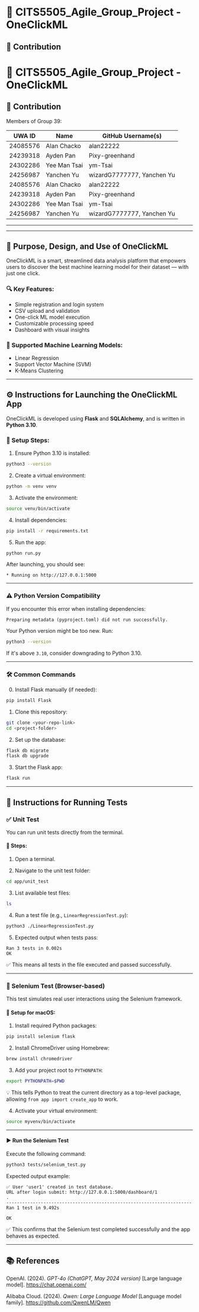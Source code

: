 # 🚀 CITS5505_Agile_Group_Project - OneClickML

## 👥 Contribution
# 🚀 CITS5505_Agile_Group_Project - OneClickML

## 👥 Contribution

Members of Group 39:


| **UWA ID** | **Name**       | **GitHub Username(s)**       |
|------------|----------------|------------------------------|
| 24085576   | Alan Chacko    | alan22222                    |
| 24239318   | Ayden Pan      | Pixy-greenhand               |
| 24302286   | Yee Man Tsai   | ym-Tsai                      |
| 24256987   | Yanchen Yu     | wizardG7777777, Yanchen Yu   |
| 24085576   | Alan Chacko    | alan22222                    |
| 24239318   | Ayden Pan      | Pixy-greenhand               |
| 24302286   | Yee Man Tsai   | ym-Tsai                      |
| 24256987   | Yanchen Yu     | wizardG7777777, Yanchen Yu   |

---
---

## 🎯 Purpose, Design, and Use of OneClickML

OneClickML is a smart, streamlined data analysis platform that empowers users to discover the best machine learning model for their dataset — with just one click.

### 🔍 Key Features:
- Simple registration and login system
- CSV upload and validation
- One-click ML model execution
- Customizable processing speed
- Dashboard with visual insights

### 🧠 Supported Machine Learning Models:
- Linear Regression
- Support Vector Machine (SVM)
- K-Means Clustering

---

## ⚙️ Instructions for Launching the OneClickML App

OneClickML is developed using **Flask** and **SQLAlchemy**, and is written in **Python 3.10**.

### 🔧 Setup Steps:

1. Ensure Python 3.10 is installed:
```bash
python3 --version
```

2. Create a virtual environment:
```bash
python -m venv venv
```

3. Activate the environment:
```bash
source venv/bin/activate
```

4. Install dependencies:
```bash
pip install -r requirements.txt
```

5. Run the app:
```bash
python run.py
```

After launching, you should see:
```
* Running on http://127.0.0.1:5000
```

---

### ⚠️ Python Version Compatibility

If you encounter this error when installing dependencies:
```
Preparing metadata (pyproject.toml) did not run successfully.
```
Your Python version might be too new. Run:
```bash
python3 --version
```
If it's above `3.10`, consider downgrading to Python 3.10.

---

### 🛠️ Common Commands

0. Install Flask manually (if needed):
```bash
pip install Flask
```

1. Clone this repository:
```bash
git clone <your-repo-link>
cd <project-folder>
```

2. Set up the database:
```bash
flask db migrate
flask db upgrade
```

3. Start the Flask app:
```bash
flask run
```

---

## 🧪 Instructions for Running Tests

### ✅ Unit Test

You can run unit tests directly from the terminal.

#### 🧭 Steps:

1. Open a terminal.

2. Navigate to the unit test folder:
```bash
cd app/unit_test
```

3. List available test files:
```bash
ls
```

4. Run a test file (e.g., `LinearRegressionTest.py`):
```bash
python3 ./LinearRegressionTest.py
```

5. Expected output when tests pass:
```
Ran 3 tests in 0.002s
OK
```

✅ This means all tests in the file executed and passed successfully.

---

### 🧪 Selenium Test (Browser-based)

This test simulates real user interactions using the Selenium framework.

#### 🔧 Setup for macOS:

1. Install required Python packages:
```bash
pip install selenium flask
```

2. Install ChromeDriver using Homebrew:
```bash
brew install chromedriver
```

3. Add your project root to `PYTHONPATH`:
```bash
export PYTHONPATH=$PWD
```
💡 This tells Python to treat the current directory as a top-level package, allowing `from app import create_app` to work.

4. Activate your virtual environment:
```bash
source myvenv/bin/activate
```

---

#### ▶️ Run the Selenium Test

Execute the following command:
```bash
python3 tests/selenium_test.py
```

Expected output example:
```
✅ User 'user1' created in test database.
URL after login submit: http://127.0.0.1:5000/dashboard/1
.
----------------------------------------------------------------------
Ran 1 test in 9.492s

OK
```

✅ This confirms that the Selenium test completed successfully and the app behaves as expected.

---


## 📚 References

OpenAI. (2024). *GPT-4o (ChatGPT, May 2024 version)* [Large language model]. https://chat.openai.com/

Alibaba Cloud. (2024). *Qwen: Large Language Model* [Language model family]. https://github.com/QwenLM/Qwen
